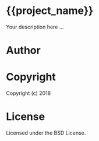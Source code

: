 # {{project_name}}

Your description here ...

# Author


# Copyright

Copyright (c) 2018 

# License

Licensed under the BSD License.
